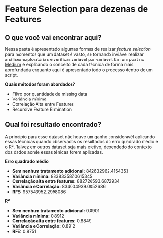# Feature Selection para dezenas de Features

## **O que você vai encontrar aqui?**

Nessa pasta é apresentado algumas formas de realizar *feature selection* para momentos que um dataset é vasto, se tornando inviável realizar análises exploratórias e verificar variável por variável. Em um post no [Medium](https://medium.com/@pedroreste/técnicas-de-feature-selection-para-múltiplas-variáveis-bf320a2d97c9) é explicando o conceito de cada técnica de forma mais aprofundada enquanto aqui é apresentado todo o processo dentro de um script.

**Quais métodos foram abordados?**
- Filtro por quantidade de missing data
- Variância mínima
- Correlação Alta entre Features
- Recursive Feature Elimination

## **Qual foi resultado encontrado?**

A princípio para esse dataset não houve um ganho consideravél aplicando essas técnicas quando observados os resultados do erro quadrado médio e o R². Talvez em outros dataset seja mais efetivo, dependedo do contexto dos dados aonde essas ténicas forem aplicadas.

**Erro quadrado médio**
- **Sem nenhum tratamento adicional:** 842632962.4154353
- **Variância mínima:** 833833587.0615345
- **Correlação alta entre features:** 882726593.6872934
- **Variância e Correlação:** 834004939.0052686
- **RFE:** 957543952.2998086

**R²**
- **Sem nenhum tratamento adicional:** 0.8901
- **Variância mínima:** 0.8912
- **Correlação alta entre features:** 0.8849
- **Variância e Correlação:** 0.8912
- **RFE:** 0.8751